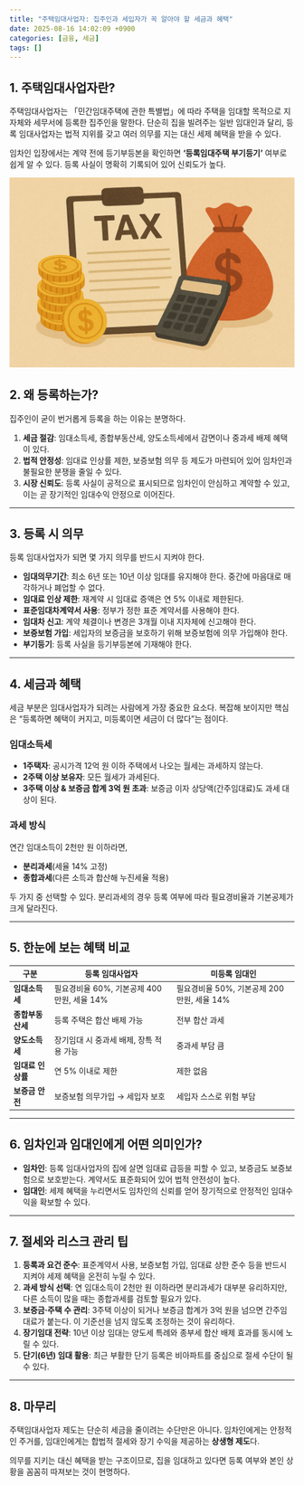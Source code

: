 ```yaml
---
title: "주택임대사업자: 집주인과 세입자가 꼭 알아야 할 세금과 혜택"
date: 2025-08-16 14:02:09 +0900
categories: [금융, 세금]
tags: []
---
```


## 1. 주택임대사업자란?

주택임대사업자는 「민간임대주택에 관한 특별법」에 따라 주택을 임대할 목적으로 지자체와 세무서에 등록한 집주인을 말한다. 단순히 집을 빌려주는 일반 임대인과 달리, 등록 임대사업자는 법적 지위를 갖고 여러 의무를 지는 대신 세제 혜택을 받을 수 있다.

임차인 입장에서는 계약 전에 등기부등본을 확인하면 **‘등록임대주택 부기등기’** 여부로 쉽게 알 수 있다. 등록 사실이 명확히 기록되어 있어 신뢰도가 높다.

![세금](assets/img/normal/tax.png)

## 2. 왜 등록하는가?

집주인이 굳이 번거롭게 등록을 하는 이유는 분명하다.

1. **세금 절감**: 임대소득세, 종합부동산세, 양도소득세에서 감면이나 중과세 배제 혜택이 있다.
2. **법적 안정성**: 임대료 인상률 제한, 보증보험 의무 등 제도가 마련되어 있어 임차인과 불필요한 분쟁을 줄일 수 있다.
3. **시장 신뢰도**: 등록 사실이 공적으로 표시되므로 임차인이 안심하고 계약할 수 있고, 이는 곧 장기적인 임대수익 안정으로 이어진다.

---

## 3. 등록 시 의무

등록 임대사업자가 되면 몇 가지 의무를 반드시 지켜야 한다.

* **임대의무기간**: 최소 6년 또는 10년 이상 임대를 유지해야 한다. 중간에 마음대로 매각하거나 폐업할 수 없다.
* **임대료 인상 제한**: 재계약 시 임대료 증액은 연 5% 이내로 제한된다.
* **표준임대차계약서 사용**: 정부가 정한 표준 계약서를 사용해야 한다.
* **임대차 신고**: 계약 체결이나 변경은 3개월 이내 지자체에 신고해야 한다.
* **보증보험 가입**: 세입자의 보증금을 보호하기 위해 보증보험에 의무 가입해야 한다.
* **부기등기**: 등록 사실을 등기부등본에 기재해야 한다.

---

## 4. 세금과 혜택

세금 부분은 임대사업자가 되려는 사람에게 가장 중요한 요소다. 복잡해 보이지만 핵심은 “등록하면 혜택이 커지고, 미등록이면 세금이 더 많다”는 점이다.

### 임대소득세

* **1주택자**: 공시가격 12억 원 이하 주택에서 나오는 월세는 과세하지 않는다.
* **2주택 이상 보유자**: 모든 월세가 과세된다.
* **3주택 이상 & 보증금 합계 3억 원 초과**: 보증금 이자 상당액(간주임대료)도 과세 대상이 된다.

### 과세 방식

연간 임대소득이 2천만 원 이하라면,

* **분리과세**(세율 14% 고정)
* **종합과세**(다른 소득과 합산해 누진세율 적용)

두 가지 중 선택할 수 있다. 분리과세의 경우 등록 여부에 따라 필요경비율과 기본공제가 크게 달라진다.

---

## 5. 한눈에 보는 혜택 비교

| 구분          | 등록 임대사업자                      | 미등록 임대인                       |
| ----------- | ----------------------------- | ----------------------------- |
| **임대소득세**   | 필요경비율 60%, 기본공제 400만원, 세율 14% | 필요경비율 50%, 기본공제 200만원, 세율 14% |
| **종합부동산세**  | 등록 주택은 합산 배제 가능               | 전부 합산 과세                      |
| **양도소득세**   | 장기임대 시 중과세 배제, 장특 적용 가능       | 중과세 부담 큼                      |
| **임대료 인상률** | 연 5% 이내로 제한                   | 제한 없음                         |
| **보증금 안전**  | 보증보험 의무가입 → 세입자 보호            | 세입자 스스로 위험 부담                 |

---

## 6. 임차인과 임대인에게 어떤 의미인가?

* **임차인**: 등록 임대사업자의 집에 살면 임대료 급등을 피할 수 있고, 보증금도 보증보험으로 보호받는다. 계약서도 표준화되어 있어 법적 안전성이 높다.
* **임대인**: 세제 혜택을 누리면서도 임차인의 신뢰를 얻어 장기적으로 안정적인 임대수익을 확보할 수 있다.

---

## 7. 절세와 리스크 관리 팁

1. **등록과 요건 준수**: 표준계약서 사용, 보증보험 가입, 임대료 상한 준수 등을 반드시 지켜야 세제 혜택을 온전히 누릴 수 있다.
2. **과세 방식 선택**: 연 임대소득이 2천만 원 이하라면 분리과세가 대부분 유리하지만, 다른 소득이 많을 때는 종합과세를 검토할 필요가 있다.
3. **보증금·주택 수 관리**: 3주택 이상이 되거나 보증금 합계가 3억 원을 넘으면 간주임대료가 붙는다. 이 기준선을 넘지 않도록 조정하는 것이 유리하다.
4. **장기임대 전략**: 10년 이상 임대는 양도세 특례와 종부세 합산 배제 효과를 동시에 노릴 수 있다.
5. **단기(6년) 임대 활용**: 최근 부활한 단기 등록은 비아파트를 중심으로 절세 수단이 될 수 있다.

---

## 8. 마무리

주택임대사업자 제도는 단순히 세금을 줄이려는 수단만은 아니다. 임차인에게는 안정적인 주거를, 임대인에게는 합법적 절세와 장기 수익을 제공하는 **상생형 제도**다.

의무를 지키는 대신 혜택을 받는 구조이므로, 집을 임대하고 있다면 등록 여부와 본인 상황을 꼼꼼히 따져보는 것이 현명하다.
